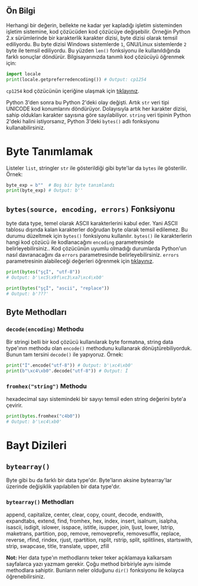 ﻿## Ön Bilgi
Herhangi bir değerin, bellekte ne kadar yer kapladığı işletim sisteminden işletim sistemine, kod çözücüden kod çözücüye değişebilir. Örneğin Python 2.x sürümlerinde bir karakterlik karakter dizisi, byte dizisi olarak temsil ediliyordu. Bu byte dizisi Windows sistemlerde `1`, GNU/Linux sistemlerde `2` byte ile temsil ediliyordu. Bu yüzden `len()` fonksiyonu ile kullanıldığında farklı sonuçlar döndürür. Bilgisayarınızda tanımlı kod çözücüyü öğrenmek için:
```py
import locale
print(locale.getpreferredencoding()) # Output: cp1254
```
`cp1254` kod çözücünün içeriğine ulaşmak için [tıklayınız](https://en.wikipedia.org/wiki/Windows-1254).

Python 3'den sonra bu Python 2'deki olay değişti. Artık `str` veri tipi UNICODE kod konumlarını döndürüyor. Dolayısıyla artık her karakter dizisi, sahip oldukları karakter sayısına göre sayılabiliyor. `string` veri tipinin Python 2'deki halini istiyorsanız, Python 3'deki `bytes()` adlı fonksiyonu kullanabilirsiniz.

# Byte Tanımlamak
Listeler `list`, stringler `str` ile gösterildiği gibi byte'lar da `bytes` ile gösterilir. Örnek:
```py
byte_exp = b""  # Boş bir byte tanımlandı
print(byte_exp) # Output: b''
```
## `bytes(source, encoding, errors)` Fonksiyonu
byte data type, temel olarak ASCII karakterlerini kabul eder. Yani ASCII tablosu dışında kalan karakterler doğrudan byte olarak temsil edilemez. Bu durumu düzeltmek için `bytes()` fonksiyonu kullanılır. `bytes()` ile karakterlerin hangi kod çözücü ile kodlanacağını `encoding` parametresinde belirleyebilirsiniz.. Kod çözücünün uyumlu olmadığı durumlarda Python'un nasıl davranacağını da `errors` parametresinde belirleyebilirsiniz. `errors` parametresinin alabileceği değerleri öğrenmek için [tıklayınız](https://github.com/e-k-eyupoglu/python_tutorial/blob/main/.md/kullanicidan_girdi_almak/tip_donusumleri.md#strobject-encodingutf-8-errorsstrict).
```py
print(bytes("şçİ", "utf-8"))
# Output: b'\xc5\x9f\xc3\xa7\xc4\xb0'

print(bytes("şçİ", "ascii", "replace"))
# Output: b'???'
```

## Byte Methodları

### `decode(encoding)` Methodu
Bir stringi belli bir kod çözücü kullanılarak byte formatına, string data type'ının methodu olan `encode()` methodunu kullanarak dönüştürebiliyorduk. Bunun tam tersini `decode()` ile yapıyoruz. Örnek:
```py
print("İ".encode("utf-8")) # Output: b'\xc4\xb0'
print(b"\xc4\xb0".decode("utf-8")) # Output: İ
```

### `fromhex("string")` Methodu
hexadecimal sayı sistemindeki bir sayıyı temsil eden string değerini byte'a çevirir.
```py
print(bytes.fromhex("c4b0"))
# Output: b'\xc4\xb0'
```

# Bayt Dizileri

## `bytearray()`
Byte gibi bu da farklı bir data type'dır. Byte'ların aksine bytearray'lar üzerinde değişiklik yapılabilen bir data type'dır.

### `bytearray()` Methodları
append, capitalize, center, clear, copy, count, decode, endswith, expandtabs, extend, find, fromhex, hex, index, insert, isalnum, isalpha, isascii, isdigit, islower, isspace, istitle, isupper, join, ljust, lower, lstrip, maketrans, partition, pop, remove, removeprefix, removesuffix, replace, reverse, rfind, rindex, rjust, rpartition, rsplit, rstrip, split, splitlines, startswith, strip, swapcase, title, translate, upper, zfill

**Not:** Her data type'ın methodlarını teker teker açıklamaya kalkarsam sayfalarca yazı yazmam gerekir. Çoğu method birbiriyle aynı isimde methodlara sahiptir. Bunların neler olduğunu `dir()` fonksiyonu ile kolayca öğrenebilirsiniz.
